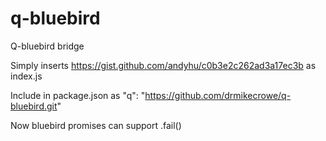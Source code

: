 q-bluebird
==========

Q-bluebird bridge

Simply inserts https://gist.github.com/andyhu/c0b3e2c262ad3a17ec3b as index.js

Include in package.json as "q": "https://github.com/drmikecrowe/q-bluebird.git"

Now bluebird promises can support .fail()
